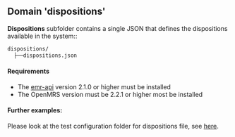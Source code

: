 ## Domain 'dispositions'
**Dispositions** subfolder contains a single JSON that defines the dispositions available in the system::

```bash
dispositions/
  ├──dispositions.json
```

#### Requirements
* The [emr-api](https://github.com/openmrs/openmrs-module-emrapi) version 2.1.0 or higher must be installed
* The OpenMRS version must be 2.2.1 or higher most be installed

#### Further examples:
Please look at the test configuration folder for dispositions file, see [here](../api/src/test/resources/testAppDataDir/configuration/dispositions/dispositionConfig.json).